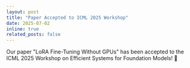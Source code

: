 ```yaml
---
layout: post
title: "Paper Accepted to ICML 2025 Workshop"
date: 2025-07-02
inline: true
related_posts: false
---
```


Our paper "LoRA Fine-Tuning Without GPUs" has been accepted to the ICML 2025 Workshop on Efficient Systems for Foundation Models! 🎉
